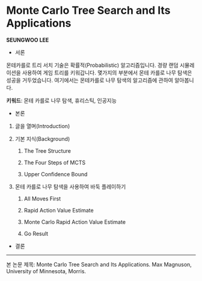 # Monte Carlo Tree Search and Its Applications

**SEUNGWOO LEE**

- 서론

몬테카를로 트리 서치 기술은 확률적(Probabilistic) 알고리즘입니다. 경량 랜덤 시뮬레이션을 사용하여 게임 트리를 키워갑니다. 몇가지의 부분에서 몬테 카를로 나무 탐색은 성공을 거두었습니다. 여기에서는 몬테카를로 나무 탐색의 알고리즘에 관하여 알아봅니다.

**키워드**: 몬테 카를로 나무 탐색, 휴리스틱, 인공지능

- 본론

1. 글을 열며(Introduction)

2. 기본 지식(Background)

	1. The Tree Structure

	2. The Four Steps of MCTS

	3. Upper Confidence Bound

3. 몬테 카를로 나무 탐색을 사용하여 바둑 플레이하기

	1. All Moves First

	2. Rapid Action Value Estimate

	3. Monte Carlo Rapid Action Value Estimate

	4. Go Result

- 결론

-------------

본 논문 제목: Monte Carlo Tree Search and Its Applications. Max Magnuson, University of Minnesota, Morris.